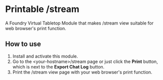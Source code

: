 # Printable /stream

A Foundry Virtual Tabletop Module that makes /stream view suitable for web browser's print function.

## How to use

1. Install and activate this module.
2. Go to the \<your-hostname>/stream page or just click the **Print** button, which is next to the **Export Chat Log** button.
3. Print the /stream view page with your web browser's print function.
